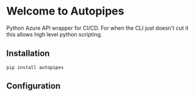 # Welcome to Autopipes

Python Azure API wrapper for CI/CD. For when the CLI just doesn't cut it this allows high level python scripting.



## Installation

`pip install autopipes`

## Configuration

